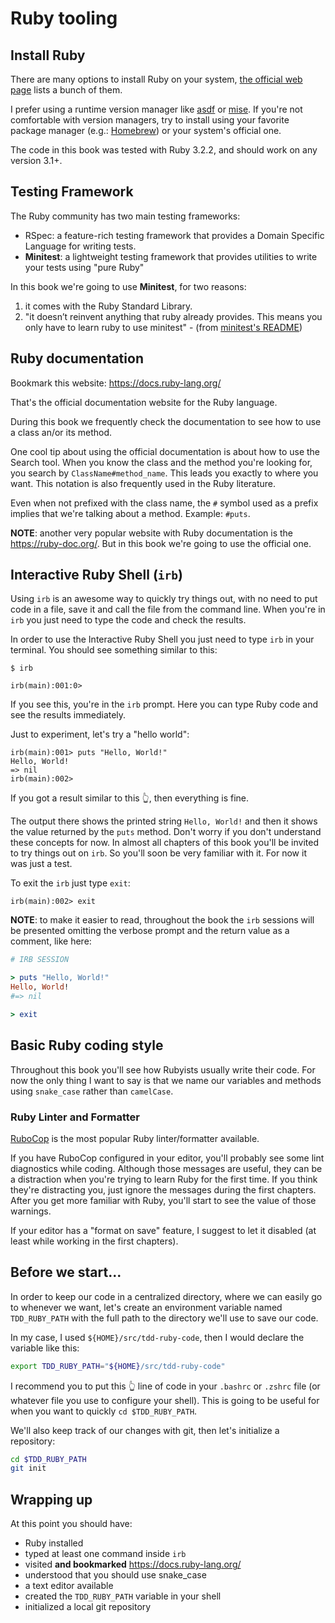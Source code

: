 # Ruby tooling

## Install Ruby

There are many options to install Ruby on your system, [the official web page](https://www.ruby-lang.org/en/documentation/installation/) lists a bunch of them.

I prefer using a runtime version manager like [asdf](https://asdf-vm.com/) or [mise](https://mise.jdx.dev). If you're not comfortable with version managers, try to install using your favorite package manager (e.g.: [Homebrew](https://brew.sh)) or your system's official one.

The code in this book was tested with Ruby 3.2.2, and should work on any version 3.1+.

## Testing Framework

The Ruby community has two main testing frameworks:

- RSpec: a feature-rich testing framework that provides a Domain Specific Language for writing tests.
- **Minitest**: a lightweight testing framework that provides utilities to write your tests using "pure Ruby"

In this book we're going to use **Minitest**, for two reasons:

1. it comes with the Ruby Standard Library.
2. "it doesn’t reinvent anything that ruby already provides. This means you only have to learn ruby to use minitest" - (from [minitest's README](https://github.com/minitest/minitest?tab=readme-ov-file#description-))

## Ruby documentation

Bookmark this website: <https://docs.ruby-lang.org/>

That's the official documentation website for the Ruby language.

During this book we frequently check the documentation to see how to use a class an/or its method.

One cool tip about using the official documentation is about how to use the Search tool. When you know the class and the method you're looking for, you search by `ClassName#method_name`. This leads you exactly to where you want. This notation is also frequently used in the Ruby literature.

Even when not prefixed with the class name, the `#` symbol used as a prefix implies that we're talking about a method. Example: `#puts`.

**NOTE**: another very popular website with Ruby documentation is the <https://ruby-doc.org/>. But in this book we're going to use the official one.

## Interactive Ruby Shell (`irb`)

Using `irb` is an awesome way to quickly try things out, with no need to put code in a file, save it and call the file from the command line. When you're in `irb` you just need to type the code and check the results.

In order to use the Interactive Ruby Shell you just need to type `irb` in your terminal. You should see something similar to this:

```
$ irb

irb(main):001:0> 
```

If you see this, you're in the `irb` prompt. Here you can type Ruby code and see the results immediately.

Just to experiment, let's try a "hello world":

```
irb(main):001> puts "Hello, World!"
Hello, World!
=> nil
irb(main):002>
```

If you got a result similar to this 👆, then everything is fine.

The output there shows the printed string `Hello, World!` and then it shows the value returned by the `puts` method. Don't worry if you don't understand these concepts for now. In almost all chapters of this book you'll be invited to try things out on `irb`. So you'll soon be very familiar with it. For now it was just a test.

To exit the `irb` just type `exit`:

```
irb(main):002> exit
```

**NOTE**: to make it easier to read, throughout the book the `irb` sessions will be presented omitting the verbose prompt and the return value as a comment, like here:

```ruby
# IRB SESSION

> puts "Hello, World!"
Hello, World!
#=> nil

> exit
```


## Basic Ruby coding style

Throughout this book you'll see how Rubyists usually write their code. For now the only thing I want to say is that we name our variables and methods using `snake_case` rather than `camelCase`.

### Ruby Linter and Formatter

[RuboCop](https://rubocop.org) is the most popular Ruby linter/formatter available.

If you have RuboCop configured in your editor, you'll probably see some lint diagnostics while coding. Although those messages are useful, they can be a distraction when you're trying to learn Ruby for the first time. If you think they're distracting you, just ignore the messages during the first chapters. After you get more familiar with Ruby, you'll start to see the value of those warnings.

If your editor has a "format on save" feature, I suggest to let it disabled (at least while working in the first chapters).

## Before we start...

In order to keep our code in a centralized directory, where we can easily go to whenever we want, let's create an environment variable named `TDD_RUBY_PATH` with the full path to the directory we'll use to save our code.

In my case, I used `${HOME}/src/tdd-ruby-code`, then I would declare the variable like this:

```bash
export TDD_RUBY_PATH="${HOME}/src/tdd-ruby-code"
```

I recommend you to put this 👆 line of code in your `.bashrc` or `.zshrc` file (or whatever file you use to configure your shell). This is going to be useful for when you want to quickly `cd $TDD_RUBY_PATH`.

We'll also keep track of our changes with git, then let's initialize a repository:

```bash
cd $TDD_RUBY_PATH
git init
```


## Wrapping up

At this point you should have:

- Ruby installed
- typed at least one command inside `irb`
- visited **and bookmarked** <https://docs.ruby-lang.org/>
- understood that you should use snake_case
- a text editor available
- created the `TDD_RUBY_PATH` variable in your shell
- initialized a local git repository
